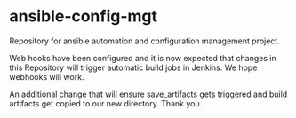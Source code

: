 # ansible-config-mgt
Repository for ansible automation and configuration management project.

Web hooks have been configured and it is now expected that changes in this Repository will trigger automatic build jobs in Jenkins.
We hope webhooks will work.

An additional change that will ensure save_artifacts gets triggered and build artifacts get copied to our new directory. Thank you.
